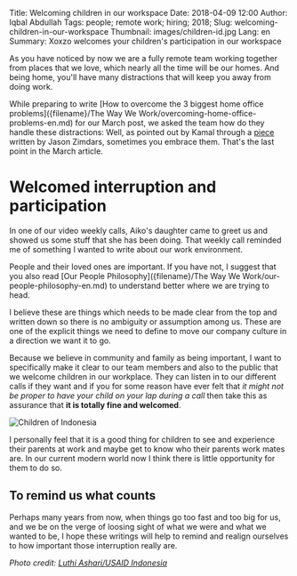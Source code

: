 Title: Welcoming children in our workspace
Date: 2018-04-09 12:00
Author: Iqbal Abdullah
Tags: people; remote work; hiring; 2018;
Slug: welcoming-children-in-our-workspace
Thumbnail: images/children-id.jpg
Lang: en
Summary: Xoxzo welcomes your children's participation in our workspace

As you have noticed by now we are a fully remote team working together from
places that we love, which nearly all the time will be our homes. And being
home, you'll have many distractions that will keep you away from doing work.

While preparing to write
[How to overcome the 3 biggest home office problems]({filename}/The Way We Work/overcoming-home-office-problems-en.md)
for our March post, we asked the team how do they handle these distractions: Well, as pointed out by
Kamal through a
[piece](https://m.signalvnoise.com/why-i-work-remotely-hint-it-has-nothing-to-do-with-productivity-34ace30f74fc)
written by Jason Zimdars, sometimes you embrace them. That's the last point in
the March article.

# Welcomed interruption and participation

In one of our video weekly calls, Aiko's daughter came to greet us and showed us
some stuff that she has been doing. That weekly call reminded me of something I wanted to
write about our work environment.

People and their loved ones are important. If you have not, I suggest that you
also read [Our People Philosophy]({filename}/The Way We Work/our-people-philosophy-en.md)
to understand better where we are trying to head.

I believe these are things which needs to be made clear from the top and written
down so there is no ambiguity or assumption among us. These are one of the
explicit things we need to define to move our company culture in a direction we
want it to go.

Because we believe in community and family as being important, I want to
specifically make it clear to our team members and also to the public that we welcome
children in our workplace. They can listen in to our different calls if they want and if
you for some reason have ever felt that _it might not be proper to have your child on your
lap during a call_ then take this as assurance that **it is totally fine and
welcomed**.

![Children of Indonesia]({filename}/images/children-id.jpg)

I personally feel that it is a good thing for children to see and experience their
parents at work and maybe get to know who their parents work mates are.
In our current modern world now I think there is little opportunity for them to do so.

## To remind us what counts

Perhaps many years from now, when things go too fast and too big for us,
and we be on the verge of loosing sight of what we were and what we wanted to be,
I hope these writings will help to remind and realign ourselves to how important those
interruption really are.

_Photo credit: [Luthi Ashari/USAID Indonesia](https://www.flickr.com/photos/usaid-indonesia/4843453540/in/photolist-8nZXZE-rhVHvw-PsmMRS-7taoyW-Qazrg7-jbv4KN-b4bmdK-7d4SSt-bmUZ7Q-qAPyBZ-duUqJb-9XcDHm-VENBaL-9Ey17j-rhVGR5-dEBtxb-7d8Geu-7idU8p-pzwT9f-QFj9L9-e8YQzh-izwxY1-akLFZf-7NgoRi-8puTTu-9MdqpC-8puLW3-7tEwSP-7TjemA-9QZxHj-WRHcDQ-7mc1TT-kqX2uc-8igvqa-7iiEr3-a5btiM-dQS4iR-aByL8J-nK87yF-cvGfM5-85e7nR-9VuPqT-7A8fh6-p8jMLn-8VzCWt-WEiJUW-ajVCn1-atuBit-9p25Sm-kuydh6/)_
